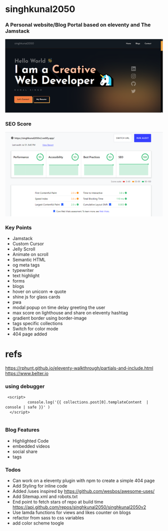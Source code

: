 # singhkunal2050
### A Personal website/Blog Portal based on eleventy and The **Jamstack**
![Website Snap](/docs/home-snap.png "Website Snap")

### SEO Score
![Google SEO Audit Score](/docs/test.png "Google SEO Audit Score")
### Key Points

- Jamstack
- Custom Cursor
- Jelly Scroll
- Animate on scroll
- Semantic HTML
- og meta tags
- typewriter 
- text highlight 
- forms 
- blogs
- hover on unicorn => quote
- shine js for glass cards
- pwa
- modal popup on time delay greeting the user 
- max score on lighthouse and share on eleventy hashtag
- gradient border using border-image
- tags specific collections
- Switch for color mode
- 404 page added

# refs 

https://rphunt.github.io/eleventy-walkthrough/partials-and-include.html
https://www.belter.io

### using debugger 

  ```
   <script> 
            console.log('{{ collections.post[0].templateContent  | console | safe }}' )
    </script> 
    
  ```

### Blog Features

- Highlighted Code
- embedded videos
- social share 
- tags 



### Todos

- Can work on a eleventy plugin with npm to create a simple 404 page 
- Add Styling for inline code
- Added /uses inspired by https://github.com/wesbos/awesome-uses/
- Add Sitemap.xml and robots.txt
- End point to fetch stars of repo at build time https://api.github.com/repos/singhkunal2050/singhkunal2050v2
- Use lamda functions for views and likes counter on blogs 
- refactor from sass to css variables
- add color scheme toogle

